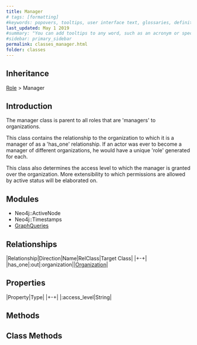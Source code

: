 ```yaml
---
title: Manager
# tags: [formatting]
#keywords: popovers, tooltips, user interface text, glossaries, definitions
last_updated: May 1 2019
#summary: "You can add tooltips to any word, such as an acronym or specialized term. Tooltips work well for glossary definitions, because you don't have to keep repeating the definition, nor do you assume the reader already knows the word's meaning."
#sidebar: primary_sidebar
permalink: classes_manager.html
folder: classes
---
```


## Inheritance

[Role](/classes_role) > Manager

## Introduction

The manager class is parent to all roles that are 'managers' to organizations.

This class contains the relationship to the organization to which it is a manager of as a 'has_one' relationship. If an actor was ever to become a manager of different organizations, he would have a unique 'role' generated for each.

This class also determines the access level to which the manager is granted over the organization. More extensibility to which permissions are allowed by active status will be elaborated on.

## Modules

* Neo4j::ActiveNode
* Neo4j::Timestamps
* [GraphQueries](/modules_graph_queries.html)

## Relationships

|Relationship|Direction|Name|RelClass|Target Class|
|+-+|
|has_one|:out|:organization||[Organization](/classes_organization)|

## Properties

|Property|Type|
|+-+|
|:access_level|String|

## Methods

## Class Methods
